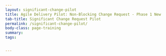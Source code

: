 ```yaml
---
layout: significant-change-pilot
title: Agile Delivery Pilot: Non-Blocking Change Request - Phase 1 New Features
tab-title: Significant Change Request Pilot
permalink: /significant-change-pilot/
body-class: page-training
summary: 
tags: 


---
```

